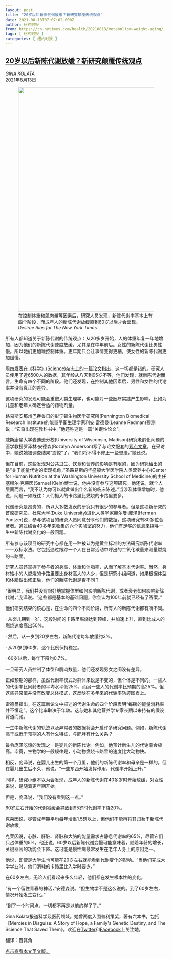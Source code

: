 ```yaml
---
layout: post
title: "20岁以后新陈代谢放缓？新研究颠覆传统观点"
date: 2021-08-13T07:07:02.000Z
author: 纽约时报
from: https://cn.nytimes.com/health/20210813/metabolism-weight-aging/
tags: [ 纽约时报 ]
categories: [ 纽约时报 ]
---
```

<!--1628838422000-->
[20岁以后新陈代谢放缓？新研究颠覆传统观点](https://cn.nytimes.com/health/20210813/metabolism-weight-aging/)
------

<div>
<address>GINA KOLATA</address><time pudate="2021-08-13 02:38:55" datetime="2021-08-13 02:38:55">2021年8月13日</time><figure class="article-span-photo"><img src="https://images.weserv.nl/?url=static01.nyt.com/images/2021/08/12/science/12sci-metabolism/12sci-metabolism-master1050.jpg" width="1050" height="700"><figcaption>在控制体重和肌肉量等因素后，研究人员发现，新陈代谢率基本上有四个阶段，而成年人的新陈代谢放缓直到60岁以后才会出现。 <cite>Desiree Rios for The New York Times</cite></figcaption></figure><section class="article-body"><p>所有人都知道关于新陈代谢的传统观点：从20多岁开始，人的体重年复一年地增加，因为他们的新陈代谢速度放缓，尤其是在中年前后。女性的新陈代谢比男性慢。所以她们更加难控制体重。更年期只会让事情变得更糟，使女性的新陈代谢更加缓慢。</p><p>周四<a rel="noopener noreferrer" target="_blank" href="https://science.sciencemag.org/lookup/doi/10.1126/science.abe5017" title="Link: https://science.sciencemag.org/lookup/doi/10.1126/science.abe5017">发表在《科学》(Science)杂志上的一篇论文</a>指出，这一切都是错的。研究人员使用了近6500人的数据，其年龄从八天到95岁不等，他们发现，就新陈代谢而言，生命有四个不同的阶段。他们还发现，在控制其他因素后，男性和女性的代谢率并没有真正的差异。</p><p>这项研究的发现可能会重塑人类生理学，也可能对一些医疗实践产生影响，比如为儿童和老年人确定合适的药物剂量。</p><p>路易斯安那州巴吞鲁日的彭宁顿生物医学研究所(Pennington Biomedical Research Institute)的能量平衡生理学家利安·雷德曼(Leanne Redman)预测说：“它将出现在教科书中。”他还称这是一篇“关键性论文”。</p><p>威斯康星大学麦迪逊分校(University of Wisconsin, Madison)研究老龄化问题的医学教授罗泽林·安德森(Rozalyn Anderson)写了与论文配套的<a rel="noopener noreferrer" target="_blank" href="https://science.sciencemag.org/lookup/doi/10.1126/science.abl4537" title="Link: https://science.sciencemag.org/lookup/doi/10.1126/science.abl4537">观点文章</a>。在采访中，她说她被调查结果“震惊”了。“我们将不得不修正一些想法，”她还说。</p><p>但在目前，这些发现对公共卫生、饮食和营养的影响是有限的，因为研究给出的是“关于能量代谢的宏观视角，”圣路易斯的华盛顿大学医学院人类营养中心(Center for Human Nutrition at the Washington University School of Medicine)的主任塞缪尔·克莱因(Samuel Klein)博士说，他并没有参与这项研究。他还说，就个人层面而言，“我不认为你可以就此做出什么新的临床陈述。”当涉及体重增加时，他说，问题一如既往：人们摄入的卡路里比燃烧的卡路里要多。</p><p>代谢研究是昂贵的，所以大多数发表的研究只有很少的参与者。但是这项新研究的首席研究员、杜克大学(Duke University)进化人类学家赫尔曼·庞泽(Herman Pontzer)说，参与该项目的研究人员同意分享他们的数据。这项研究有80多位合著者。通过结合40多年来收集的六个实验室的努力，他们有足够的信息来探寻一生中新陈代谢变化的一般问题。</p><p>所有参与该项目的研究中心都在用一种被认为是黄金标准的方法研究新陈代谢率——双标水法。它包括通过跟踪一个人在日常活动中呼出的二氧化碳量来测量燃烧的卡路里。</p><p>研究人员还掌握了参与者的身高、体重和体脂率，从而了解基本代谢率。当然，身材矮小的人燃烧的卡路里要比身材高大的人少，但是研究小组问道，如果根据体型和体脂做出修正后，他们的新陈代谢是否不同？</p><p>“很明显，我们并没有很好地掌握体型如何影响新陈代谢，或者衰老如何影响新陈代谢，”庞泽说。“这些都是基本的基础问题，你会认为100年前就已经有了答案。”</p><p>他们研究结果的核心是，在生命的四个不同阶段，所有人的新陈代谢都有所不同。</p><p>· 从婴儿期到一岁，这段时间的卡路里燃烧达到顶峰，并加速上升，直到比成人的燃烧速度高出50%。</p><p>· 然后，从一岁到20岁左右，新陈代谢每年放缓约3%。</p><p>· 从20岁到60岁，这个比例保持稳定。</p><p>· 60岁以后，每年下降约0.7%。</p><p>一旦研究人员控制了体型和肌肉数量，他们还发现男女之间没有差异。</p><p>正如预期的那样，虽然代谢率模式对群体来说是不变的，但个体是不同的。一些人的代谢率比同龄者的平均水平低25%，而另一些人的代谢率比预期的高25%。但这些异常值并没有改变总体模式，这反映在多年来的代谢率轨迹图表上。</p><p>雷德曼指出，在这篇新论文中描述的代谢生命的四个阶段表明“每磅的能量消耗率并不恒定”。这个比率取决于年龄。这与她和其他营养学专家长期以来持有的假设背道而驰。</p><p>一生中新陈代谢的轨迹以及异常者的数据将会开启许多研究问题。例如，新陈代谢高于或低于预期的人有什么特征，与肥胖有什么关系？</p><p>最令庞泽吃惊的发现之一是婴儿的新陈代谢。例如，他预计新生儿的代谢率会极高。毕竟，生物学的一般规律是，小动物燃烧卡路里的速度比大动物快。</p><p>相反，庞泽说，在婴儿出生的第一个月里，他们的新陈代谢率和母亲是一样的。但在婴儿出生后不久，他说，“一些东西开始发挥作用，代谢率开始上升。”</p><p>同样，研究小组本以为会发现，成年人的新陈代谢在40多岁时开始放缓，对女性来说，是随着更年期开始。</p><p>但是，庞泽说，“我们没有看到这一点。”</p><p>60岁左右开始的代谢减缓会导致到95岁时代谢率下降20%。</p><p>克莱因说，尽管成年期平均每年增重1.5磅以上，但他们不能再将其归咎于新陈代谢放缓。</p><p>克莱因说，心脏、肝脏、肾脏和大脑的能量需求占静息代谢率的65%，尽管它们只占体重的5%。他还说，60岁以后新陈代谢变慢可能意味着，随着年龄的增长，关键器官的功能会下降。这可能是慢性病最常发生在老年人身上的原因之一。</p><p>他说，即使是大学生也可能在20岁左右就能看到代谢变化的影响。“当他们完成大学学业时，他们消耗的卡路里比入学时要少。”</p><p>在60岁左右，无论人们看起来多么年轻，他们都在发生根本性的变化。</p><p>“有一个留住青春的神话，”安德森说。“但生物学不是这么说的。到了60岁左右，情况开始发生变化。”</p><p>“到了一个时间点，一切都不再是以前的样子了。”</p></section><footer class="author-info"><p>Gina Kolata报道科学及医药领域。她曾两度入围普利策奖，著有六本书，包括《Mercies in Disguise: A Story of Hope, a Family's Genetic Destiny, and The Science That Saved Them》。欢迎在<a rel="nofollow" target="_blank" href="https://twitter.com/ginakolata">Twitter</a>和<a rel="nofollow" target="_blank" href="https://www.facebook.com/gina.kolata.1">Facebook</a>上关注她。</p><p>翻译：晋其角</p><p><a rel="nofollow" target="_blank" href="https://www.nytimes.com/2021/08/12/health/metabolism-weight-aging.html">点击查看本文英文版。</a></p></footer>
</div>
